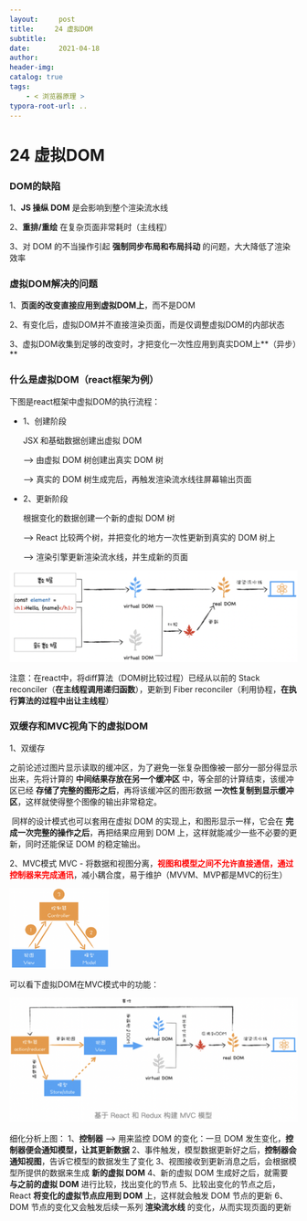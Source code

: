 ```yaml
---
layout:     post
title:     24 虚拟DOM
subtitle:  
date:       2021-04-18
author:     
header-img: 
catalog: true
tags:
    - < 浏览器原理 >
typora-root-url: ..
---
```



# 24 虚拟DOM

### DOM的缺陷
1、**JS 操纵 DOM** 是会影响到整个渲染流水线

2、**重排/重绘** 在复杂页面非常耗时（主线程）

3、对 DOM 的不当操作引起 **强制同步布局和布局抖动** 的问题，大大降低了渲染效率

### 虚拟DOM解决的问题
1、**页面的改变直接应用到虚拟DOM上**，而不是DOM

2、有变化后，虚拟DOM并不直接渲染页面，而是仅调整虚拟DOM的内部状态

3、虚拟DOM收集到足够的改变时，才把变化一次性应用到真实DOM上**（异步）**

### 什么是虚拟DOM（react框架为例）
下图是react框架中虚拟DOM的执行流程：
- 1、创建阶段

    JSX 和基础数据创建出虚拟 DOM 

    --> 由虚拟 DOM 树创建出真实 DOM 树 

    --> 真实的 DOM 树生成完后，再触发渲染流水线往屏幕输出页面

- 2、更新阶段

    根据变化的数据创建一个新的虚拟 DOM 树

    --> React 比较两个树，并把变化的地方一次性更新到真实的 DOM 树上

    --> 渲染引擎更新渲染流水线，并生成新的页面

![image-20210418135943571](/../img/assets_2019/image-20210418135943571.png)



注意：在react中，将diff算法（DOM树比较过程）已经从以前的 Stack reconciler（**在主线程调用递归函数**），更新到 Fiber reconciler（利用协程，**在执行算法的过程中出让主线程**）


### 双缓存和MVC视角下的虚拟DOM
1、双缓存

​	之前论述过图片显示读取的缓冲区，为了避免一张复杂图像被一部分一部分得显示出来，先将计算的 **中间结果存放在另一个缓冲区** 中，等全部的计算结束，该缓冲区已经 **存储了完整的图形之后**，再将该缓冲区的图形数据 **一次性复制到显示缓冲区**，这样就使得整个图像的输出非常稳定。

​	同样的设计模式也可以套用在虚拟 DOM 的实现上，和图形显示一样，它会在 **完成一次完整的操作之后**，再把结果应用到 DOM 上，这样就能减少一些不必要的更新，同时还能保证 DOM 的稳定输出。

2、MVC模式
MVC - 将数据和视图分离，<span style="color:red">**视图和模型之间不允许直接通信，通过控制器来完成通讯**</span>，减小耦合度，易于维护（MVVM、MVP都是MVC的衍生）

<img src="/../img/assets_2019/image-20210418140057020.png" alt="image-20210418140057020" style="zoom:17%;" />

可以看下虚拟DOM在MVC模式中的功能：

![image-20210418140147438](/../img/assets_2019/image-20210418140147438.png)

细化分析上图：
1、**控制器** --> 用来监控 DOM 的变化：一旦 DOM 发生变化，**控制器便会通知模型，让其更新数据**
2、事件触发，模型数据更新好之后，**控制器会通知视图**，告诉它模型的数据发生了变化
3、视图接收到更新消息之后，会根据模型所提供的数据来生成 **新的虚拟 DOM**
4、新的虚拟 DOM 生成好之后，就需要 **与之前的虚拟 DOM** 进行比较，找出变化的节点
5、比较出变化的节点之后，React **将变化的虚拟节点应用到 DOM** 上，这样就会触发 DOM 节点的更新
6、DOM 节点的变化又会触发后续一系列 **渲染流水线** 的变化，从而实现页面的更新
